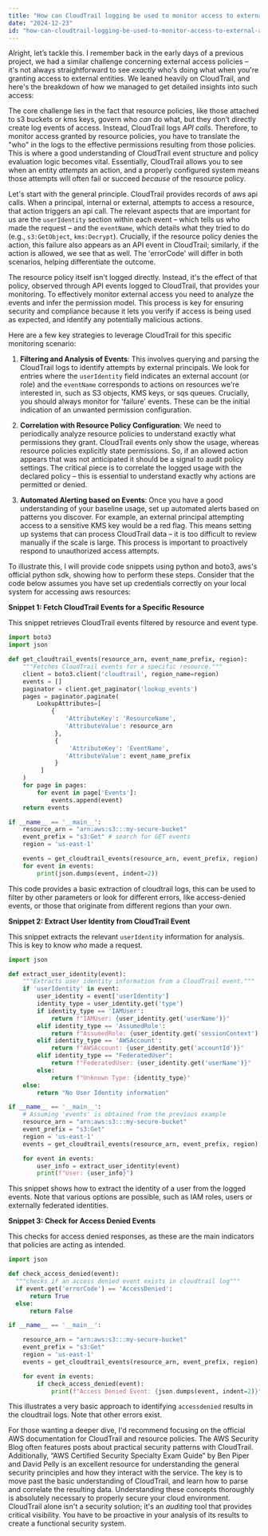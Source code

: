 ```yaml
---
title: "How can CloudTrail logging be used to monitor access to external AWS resources via resource policies?"
date: "2024-12-23"
id: "how-can-cloudtrail-logging-be-used-to-monitor-access-to-external-aws-resources-via-resource-policies"
---
```


Alright, let’s tackle this. I remember back in the early days of a previous project, we had a similar challenge concerning external access policies – it's not always straightforward to see *exactly* who's doing what when you're granting access to external entities. We leaned heavily on CloudTrail, and here's the breakdown of how we managed to get detailed insights into such access:

The core challenge lies in the fact that resource policies, like those attached to s3 buckets or kms keys, govern who *can* do what, but they don’t directly create log events of access. Instead, CloudTrail logs *API calls*. Therefore, to monitor access granted by resource policies, you have to translate the "who" in the logs to the effective permissions resulting from those policies. This is where a good understanding of CloudTrail event structure and policy evaluation logic becomes vital. Essentially, CloudTrail allows you to see when an entity *attempts* an action, and a properly configured system means those attempts will often fail or succeed *because* of the resource policy.

Let's start with the general principle. CloudTrail provides records of aws api calls. When a principal, internal or external, attempts to access a resource, that action triggers an api call. The relevant aspects that are important for us are the `userIdentity` section within each event – which tells us who made the request – and the `eventName`, which details what they tried to do (e.g., `s3:GetObject`, `kms:Decrypt`). Crucially, if the resource policy denies the action, this failure also appears as an API event in CloudTrail; similarly, if the action is allowed, we see that as well. The 'errorCode' will differ in both scenarios, helping differentiate the outcome.

The resource policy itself isn't logged directly. Instead, it's the effect of that policy, observed through API events logged to CloudTrail, that provides your monitoring. To effectively monitor external access you need to analyze the events and infer the permission model. This process is key for ensuring security and compliance because it lets you verify if access is being used as expected, and identify any potentially malicious actions.

Here are a few key strategies to leverage CloudTrail for this specific monitoring scenario:

1. **Filtering and Analysis of Events**: This involves querying and parsing the CloudTrail logs to identify attempts by external principals. We look for entries where the `userIdentity` field indicates an external account (or role) and the `eventName` corresponds to actions on resources we're interested in, such as S3 objects, KMS keys, or sqs queues. Crucially, you should always monitor for 'failure' events. These can be the initial indication of an unwanted permission configuration.

2. **Correlation with Resource Policy Configuration**: We need to periodically analyze resource policies to understand exactly what permissions they grant. CloudTrail events only show the usage, whereas resource policies explicitly state permissions. So, if an allowed action appears that was not anticipated it should be a signal to audit policy settings. The critical piece is to correlate the logged usage with the declared policy – this is essential to understand exactly why actions are permitted or denied.

3. **Automated Alerting based on Events**: Once you have a good understanding of your baseline usage, set up automated alerts based on patterns you discover. For example, an external principal attempting access to a sensitive KMS key would be a red flag. This means setting up systems that can process CloudTrail data – it is too difficult to review manually if the scale is large. This process is important to proactively respond to unauthorized access attempts.

To illustrate this, I will provide code snippets using python and boto3, aws's official python sdk, showing how to perform these steps. Consider that the code below assumes you have set up credentials correctly on your local system for accessing aws resources:

**Snippet 1: Fetch CloudTrail Events for a Specific Resource**

This snippet retrieves CloudTrail events filtered by resource and event type.
```python
import boto3
import json

def get_cloudtrail_events(resource_arn, event_name_prefix, region):
    """Fetches CloudTrail events for a specific resource."""
    client = boto3.client('cloudtrail', region_name=region)
    events = []
    paginator = client.get_paginator('lookup_events')
    pages = paginator.paginate(
        LookupAttributes=[
            {
                'AttributeKey': 'ResourceName',
                'AttributeValue': resource_arn
             },
             {
                 'AttributeKey': 'EventName',
                'AttributeValue': event_name_prefix
             }
         ]
    )
    for page in pages:
        for event in page['Events']:
            events.append(event)
    return events

if __name__ == '__main__':
    resource_arn = "arn:aws:s3:::my-secure-bucket"
    event_prefix = "s3:Get" # search for GET events
    region = 'us-east-1'

    events = get_cloudtrail_events(resource_arn, event_prefix, region)
    for event in events:
        print(json.dumps(event, indent=2))
```
This code provides a basic extraction of cloudtrail logs, this can be used to filter by other parameters or look for different errors, like access-denied events, or those that originate from different regions than your own.

**Snippet 2: Extract User Identity from CloudTrail Event**

This snippet extracts the relevant `userIdentity` information for analysis. This is key to know *who* made a request.

```python
import json

def extract_user_identity(event):
    """Extracts user identity information from a CloudTrail event."""
    if 'userIdentity' in event:
        user_identity = event['userIdentity']
        identity_type = user_identity.get('type')
        if identity_type == 'IAMUser':
            return f"IAMUser: {user_identity.get('userName')}"
        elif identity_type == 'AssumedRole':
            return f"AssumedRole: {user_identity.get('sessionContext').get('sessionIssuer').get('userName')}"
        elif identity_type == 'AWSAccount':
            return f"AWSAccount: {user_identity.get('accountId')}"
        elif identity_type == "FederatedUser":
            return f"FederatedUser: {user_identity.get('userName')}"
        else:
            return f"Unknown Type: {identity_type}"
    else:
        return "No User Identity information"

if __name__ == '__main__':
    # Assuming 'events' is obtained from the previous example
    resource_arn = "arn:aws:s3:::my-secure-bucket"
    event_prefix = "s3:Get"
    region = 'us-east-1'
    events = get_cloudtrail_events(resource_arn, event_prefix, region)

    for event in events:
        user_info = extract_user_identity(event)
        print(f"User: {user_info}")

```

This snippet shows how to extract the identity of a user from the logged events. Note that various options are possible, such as IAM roles, users or externally federated identities.

**Snippet 3: Check for Access Denied Events**

This checks for access denied responses, as these are the main indicators that policies are acting as intended.

```python
import json

def check_access_denied(event):
  """checks if an access denied event exists in cloudtrail log"""
  if event.get('errorCode') == 'AccessDenied':
      return True
  else:
      return False

if __name__ == '__main__':

    resource_arn = "arn:aws:s3:::my-secure-bucket"
    event_prefix = "s3:Get"
    region = 'us-east-1'
    events = get_cloudtrail_events(resource_arn, event_prefix, region)

    for event in events:
        if check_access_denied(event):
            print(f"Access Denied Event: {json.dumps(event, indent=2)}")
```

This illustrates a very basic approach to identifying `accessdenied` results in the cloudtrail logs. Note that other errors exist.

For those wanting a deeper dive, I'd recommend focusing on the official AWS documentation for CloudTrail and resource policies. The AWS Security Blog often features posts about practical security patterns with CloudTrail. Additionally, “AWS Certified Security Specialty Exam Guide” by Ben Piper and David Pelly is an excellent resource for understanding the general security principles and how they interact with the service. The key is to move past the basic understanding of CloudTrail, and learn how to parse and correlate the resulting data. Understanding these concepts thoroughly is absolutely necessary to properly secure your cloud environment. CloudTrail alone isn't a security solution; it's an *auditing* tool that provides critical visibility. You have to be proactive in your analysis of its results to create a functional security system.
